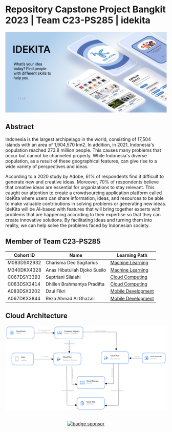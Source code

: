 # Repository Capstone Project Bangkit 2023 | Team C23-PS285 | idekita

<img alt="mockup" src="https://github.com/idekita/.github/blob/main/profile/mockup.png"><br>

## Abstract
Indonesia is the largest archipelago in the world, consisting of 17,504 islands with an area of 1,904,570 km2. In addition, in 2021, Indonesia's population reached 273.8 million people. This causes many problems that occur but cannot be channeled properly. While Indonesia's diverse population, as a result of these geographical features, can give rise to a wide variety of perspectives and ideas.  

According to a 2020 study by Adobe, 61% of respondents find it difficult to generate new and creative ideas. Moreover, 70% of respondents believe that creative ideas are essential for organizations to stay relevant. This caught our attention to create a crowdsourcing application platform called  IdeKita where users can share information, ideas, and resources to be able to make valuable contributions in solving problems or generating new ideas.  IdeKita will be AI-based with features that will bring together experts with problems that are happening according to their expertise so that they can create innovative solutions. By facilitating ideas and turning them into reality, we can help solve the problems faced by Indonesian society.


## Member of Team C23-PS285
| Cohort ID | Name | Learning Path |
|---------|---------|---------|
|M083DSX2932|Charisma Deo Sagitarius|[Machine Learning](https://github.com/idekita/machine-learning)|
|M340DKX4328|Anas Hibatullah Djoko Susilo|[Machine Learning](https://github.com/idekita/machine-learning)|
|C067DSY3393|Septriani Silalahi|[Cloud Computing](https://github.com/idekita/cloud-computing)|
|C083DSX2414|Dhillen Brahmantya Pradifta|[Cloud Computing](https://github.com/idekita/cloud-computing)|
|A083DSX3202|Dzul Fikri|[Mobile Development](https://github.com/idekita/mobile-development)|
|A067DKX3844|Reza Ahmad Al Ghazali|[Mobile Development](https://github.com/idekita/mobile-development)|'

## Cloud Architecture
<img alt="mockup" src="https://github.com/idekita/.github/blob/main/profile/Cloud-Architecture.png"><br>

## 
<p align="center">
    <a href="https://saweria.co/idekita"><img alt="badge sponsor" src="https://img.shields.io/badge/sponsor-30363D?style=for-the-badge&logo=GitHub-Sponsors&logoColor=#white"></a>
</p>
